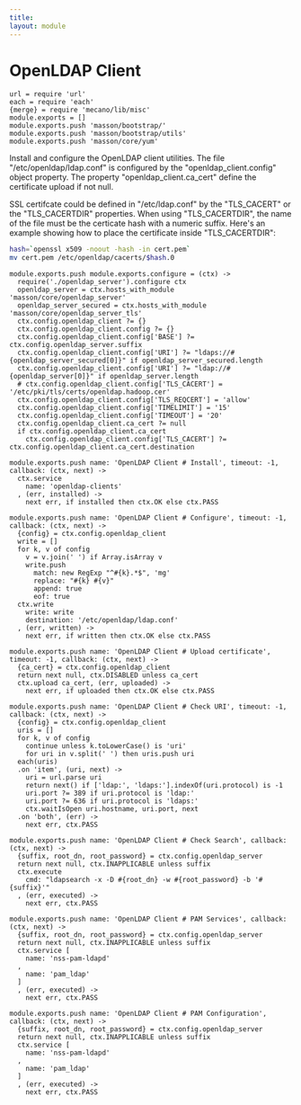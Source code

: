 ```yaml
---
title: 
layout: module
---
```


# OpenLDAP Client

    url = require 'url'
    each = require 'each'
    {merge} = require 'mecano/lib/misc'
    module.exports = []
    module.exports.push 'masson/bootstrap/'
    module.exports.push 'masson/bootstrap/utils'
    module.exports.push 'masson/core/yum'

Install and configure the OpenLDAP client utilities. The
file "/etc/openldap/ldap.conf" is configured by the "openldap_client.config"
object property. The property "openldap\_client.ca\_cert" define the 
certificate upload if not null.

SSL certifcate could be defined in "/etc/ldap.conf" by 
the "TLS\_CACERT" or the "TLS\_CACERTDIR" properties. When 
using "TLS_CACERTDIR", the name of the file  must be the 
certicate hash with a numeric suffix. Here's an example 
showing how to place the certificate inside "TLS\_CACERTDIR":

```bash
hash=`openssl x509 -noout -hash -in cert.pem`
mv cert.pem /etc/openldap/cacerts/$hash.0
```

    module.exports.push module.exports.configure = (ctx) ->
      require('./openldap_server').configure ctx
      openldap_server = ctx.hosts_with_module 'masson/core/openldap_server'
      openldap_server_secured = ctx.hosts_with_module 'masson/core/openldap_server_tls'
      ctx.config.openldap_client ?= {}
      ctx.config.openldap_client.config ?= {}
      ctx.config.openldap_client.config['BASE'] ?= ctx.config.openldap_server.suffix
      ctx.config.openldap_client.config['URI'] ?= "ldaps://#{openldap_server_secured[0]}" if openldap_server_secured.length
      ctx.config.openldap_client.config['URI'] ?= "ldap://#{openldap_server[0]}" if openldap_server.length
      # ctx.config.openldap_client.config['TLS_CACERT'] = '/etc/pki/tls/certs/openldap.hadoop.cer'
      ctx.config.openldap_client.config['TLS_REQCERT'] = 'allow'
      ctx.config.openldap_client.config['TIMELIMIT'] = '15'
      ctx.config.openldap_client.config['TIMEOUT'] = '20'
      ctx.config.openldap_client.ca_cert ?= null
      if ctx.config.openldap_client.ca_cert
        ctx.config.openldap_client.config['TLS_CACERT'] ?= ctx.config.openldap_client.ca_cert.destination

    module.exports.push name: 'OpenLDAP Client # Install', timeout: -1, callback: (ctx, next) ->
      ctx.service
        name: 'openldap-clients'
      , (err, installed) ->
        next err, if installed then ctx.OK else ctx.PASS

    module.exports.push name: 'OpenLDAP Client # Configure', timeout: -1, callback: (ctx, next) ->
      {config} = ctx.config.openldap_client
      write = []
      for k, v of config
        v = v.join(' ') if Array.isArray v
        write.push
          match: new RegExp "^#{k}.*$", 'mg'
          replace: "#{k} #{v}"
          append: true
          eof: true
      ctx.write
        write: write
        destination: '/etc/openldap/ldap.conf'
      , (err, written) ->
        next err, if written then ctx.OK else ctx.PASS

    module.exports.push name: 'OpenLDAP Client # Upload certificate', timeout: -1, callback: (ctx, next) ->
      {ca_cert} = ctx.config.openldap_client
      return next null, ctx.DISABLED unless ca_cert
      ctx.upload ca_cert, (err, uploaded) ->
        next err, if uploaded then ctx.OK else ctx.PASS

    module.exports.push name: 'OpenLDAP Client # Check URI', timeout: -1, callback: (ctx, next) ->
      {config} = ctx.config.openldap_client
      uris = []
      for k, v of config
        continue unless k.toLowerCase() is 'uri'
        for uri in v.split(' ') then uris.push uri
      each(uris)
      .on 'item', (uri, next) ->
        uri = url.parse uri
        return next() if ['ldap:', 'ldaps:'].indexOf(uri.protocol) is -1
        uri.port ?= 389 if uri.protocol is 'ldap:'
        uri.port ?= 636 if uri.protocol is 'ldaps:'
        ctx.waitIsOpen uri.hostname, uri.port, next
      .on 'both', (err) ->
        next err, ctx.PASS

    module.exports.push name: 'OpenLDAP Client # Check Search', callback: (ctx, next) ->
      {suffix, root_dn, root_password} = ctx.config.openldap_server
      return next null, ctx.INAPPLICABLE unless suffix
      ctx.execute
        cmd: "ldapsearch -x -D #{root_dn} -w #{root_password} -b '#{suffix}'"
      , (err, executed) ->
        next err, ctx.PASS

    module.exports.push name: 'OpenLDAP Client # PAM Services', callback: (ctx, next) ->
      {suffix, root_dn, root_password} = ctx.config.openldap_server
      return next null, ctx.INAPPLICABLE unless suffix
      ctx.service [
        name: 'nss-pam-ldapd'
      ,
        name: 'pam_ldap'
      ]
      , (err, executed) ->
        next err, ctx.PASS

    module.exports.push name: 'OpenLDAP Client # PAM Configuration', callback: (ctx, next) ->
      {suffix, root_dn, root_password} = ctx.config.openldap_server
      return next null, ctx.INAPPLICABLE unless suffix
      ctx.service [
        name: 'nss-pam-ldapd'
      ,
        name: 'pam_ldap'
      ]
      , (err, executed) ->
        next err, ctx.PASS




